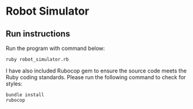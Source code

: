Robot Simulator
================

## Run instructions

Run the program with command below:

```
ruby robot_simulator.rb
```

I have also included Rubocop gem to ensure the source code meets the Ruby coding standards.
Please run the following command to check for styles:

```
bundle install
rubocop
```
